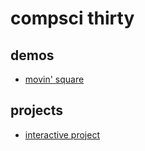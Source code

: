 # compsci thirty

## demos
- [movin' square](movingsquare)

## projects
- [interactive project](interactivescene)